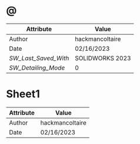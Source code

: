 # @
| Attribute | Value |
| ---  | ---     |
| Author | hackmancoltaire |
| Date | 02/16/2023 |
| _SW_Last_Saved_With_ | SOLIDWORKS 2023 |
| _SW_Detailing_Mode_ | 0 |
# Sheet1
| Attribute | Value |
| ---  | ---     |
| Author | hackmancoltaire |
| Date | 02/16/2023 |

